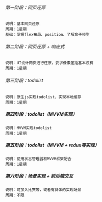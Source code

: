 ###### 第一阶段：网页还原

    说明：基本网页还原
    周期：1星期
    基础：掌握flex布局、position、了解盒子模型

###### 第二阶段：网页还原 + 响应式

    说明：UI设计网页进行还原，要求像素差距基本没有
    周期：1星期

###### 第三阶段：todolist

    说明：原生js实现todolist、实现本地缓存
    周期：1星期

##### 第四阶段：todolist（MVVM实现）

    说明：MVVM实现todolist
    周期：1星期

##### 第五阶段：todolist（MVVM + redux等实现）

    说明：使用状态管理器和MVVM框架配合
    周期：1星期

##### 第六阶段：场景实现 + 前后端交互

    说明：可加入比赛等，或者有具体的实现场景
    周期：不限
